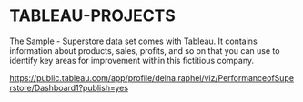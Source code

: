 # TABLEAU-PROJECTS

The Sample - Superstore data set comes with Tableau.
It contains information about products, sales, profits, and so on that you can use to identify key areas for improvement within this fictitious company.

https://public.tableau.com/app/profile/delna.raphel/viz/PerformanceofSuperstore/Dashboard1?publish=yes
